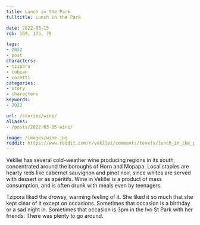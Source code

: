 ```yaml
---
title: Lunch in the Park
fulltitle: Lunch in the Park

date: 2022-03-15
rgb: 169, 175, 79

tags: 
- 2022
- post
characters:
- tzipora
- cobian
- coretti
categories:
- story
- characters
keywords:
- 2022

url: /stories/wine/
aliases:
- /posts/2022-03-15-wine/

image: /images/wine.jpg
reddit: https://www.reddit.com/r/vekllei/comments/tevxfs/lunch_in_the_park/
---
```

Vekllei has several cold-weather wine producing regions in its south, concentrated around the boroughs of Horn and Mopapa. Local staples are hearty reds like cabernet sauvignon and pinot noir, since whites are served with dessert or as apéritifs. Wine in Vekllei is a product of mass consumption, and is often drunk with meals even by teenagers. 

Tzipora liked the drowsy, warming feeling of it. She liked it so much that she kept clear of it except on occasions. Sometimes that occasion is a birthday or a sad night in. Sometimes that occasion is 3pm in the Ivo St Park with her friends. There was plenty to go around.